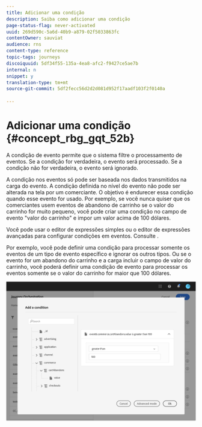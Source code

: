 ```yaml
---
title: Adicionar uma condição
description: Saiba como adicionar uma condição
page-status-flag: never-activated
uuid: 269d590c-5a6d-40b9-a879-02f5033863fc
contentOwner: sauviat
audience: rns
content-type: reference
topic-tags: journeys
discoiquuid: 5df34f55-135a-4ea8-afc2-f9427ce5ae7b
internal: n
snippet: y
translation-type: tm+mt
source-git-commit: 5df2fecc56d2d2d081d952f17aadf103f2f0140a

---
```




# Adicionar uma condição {#concept_rbg_gqt_52b}

A condição de evento permite que o sistema filtre o processamento de eventos. Se a condição for verdadeira, o evento será processado. Se a condição não for verdadeira, o evento será ignorado.

A condição nos eventos só pode ser baseada nos dados transmitidos na carga do evento. A condição definida no nível do evento não pode ser alterada na tela por um comerciante. O objetivo é endurecer essa condição quando esse evento for usado. Por exemplo, se você nunca quiser que os comerciantes usem eventos de abandono de carrinho se o valor do carrinho for muito pequeno, você pode criar uma condição no campo de evento &quot;valor do carrinho&quot; e impor um valor acima de 100 dólares.

Você pode usar o editor de expressões simples ou o editor de expressões avançadas para configurar condições em eventos. Consulte [](../expression/expressionadvanced.md).

Por exemplo, você pode definir uma condição para processar somente os eventos de um tipo de evento específico e ignorar os outros tipos. Ou se o evento for um abandono do carrinho e a carga incluir o campo de valor do carrinho, você poderá definir uma condição de evento para processar os eventos somente se o valor do carrinho for maior que 100 dólares.

![](../assets/journey78.png)
